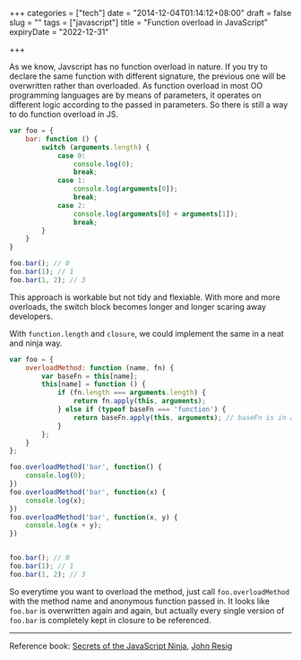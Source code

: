 +++
categories = ["tech"]
date = "2014-12-04T01:14:12+08:00"
draft = false
slug = ""
tags = ["javascript"]
title = "Function overload in JavaScript"
expiryDate = "2022-12-31"

+++

As we know, Javscript has no function overload in nature. If you try to declare the same function with different signature, the previous one will be overwritten rather than overloaded. As function overload in most OO programming languages are by means of parameters, it operates on different logic according to the passed in parameters. So there is still a way to do function overload in JS.

<span class="more"></span>

``` javascript
var foo = {
    bar: function () {
        switch (arguments.length) {
            case 0:
                console.log(0);
                break;
            case 1:
                console.log(arguments[0]);
                break;
            case 2:
                console.log(arguments[0] + arguments[1]);
                break;
        }
    }
}

foo.bar(); // 0
foo.bar(1); // 1
foo.bar(1, 2); // 3
```
This approach is workable but not tidy and flexiable. With more and more overloads, the switch block becomes longer and longer scaring away developers.

With `function.length` and `closure`, we could implement the same in a neat and ninja way.
``` javascript
var foo = {
    overloadMethod: function (name, fn) {
        var baseFn = this[name];
        this[name] = function () {
            if (fn.length === arguments.length) {
                return fn.apply(this, arguments);
            } else if (typeof baseFn === 'function') {
                return baseFn.apply(this, arguments); // baseFn is in a closure
            }
        };
    }
};

foo.overloadMethod('bar', function() {
    console.log(0);
})
foo.overloadMethod('bar', function(x) {
    console.log(x);
})
foo.overloadMethod('bar', function(x, y) {
    console.log(x + y);
})


foo.bar(); // 0
foo.bar(1); // 1
foo.bar(1, 2); // 3
```
So everytime you want to overload the method, just call `foo.overloadMethod` with the method name and anonymous function passed in. It looks like `foo.bar` is overwritten again and again, but actually every single version of `foo.bar` is completely kept in closure to be referenced. 

---
Reference book: [Secrets of the JavaScript Ninja](http://www.amazon.com/Secrets-JavaScript-Ninja-John-Resig/dp/193398869X/ref=sr_1_1?ie=UTF8&qid=1417626477&sr=8-1&keywords=secrets+of+javascript+ninja), [John Resig](http://ejohn.org/)

